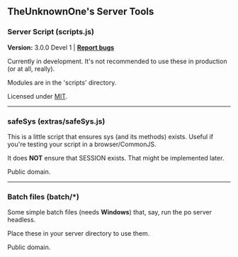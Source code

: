 ## TheUnknownOne's Server Tools

### Server Script (scripts.js)
<b>Version:</b> 3.0.0 Devel 1 | **[Report bugs](issues/)**

Currently in development. It's not recommended to use these in production (or at all, really).

Modules are in the 'scripts' directory.

Licensed under [MIT](LICENSE).

---

### safeSys (extras/safeSys.js)

This is a little script that ensures sys (and its methods) exists. Useful if you're testing your script in a browser/CommonJS.

It does **NOT** ensure that SESSION exists. That might be implemented later.

Public domain.

---

### Batch files (batch/*)

Some simple batch files (needs **Windows**) that, say, run the po server headless.

Place these in your server directory to use them.

Public domain.